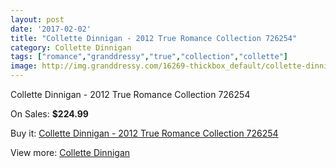 ```yaml
---
layout: post
date: '2017-02-02'
title: "Collette Dinnigan - 2012 True Romance Collection 726254"
category: Collette Dinnigan
tags: ["romance","granddressy","true","collection","collette"]
image: http://img.granddressy.com/16269-thickbox_default/collette-dinnigan-2012-true-romance-collection-726254.jpg
---
```

Collette Dinnigan - 2012 True Romance Collection 726254

On Sales: **$224.99**
<a href="https://www.granddressy.com/en/collette-dinnigan/15278-collette-dinnigan-2012-true-romance-collection-726254.html"><amp-img layout="responsive" width="600" height="600" src="//img.granddressy.com/16269-thickbox_default/collette-dinnigan-2012-true-romance-collection-726254.jpg" alt="Collette Dinnigan - 2012 True Romance Collection 726254 0" /></a>

Buy it: [Collette Dinnigan - 2012 True Romance Collection 726254](https://www.granddressy.com/en/collette-dinnigan/15278-collette-dinnigan-2012-true-romance-collection-726254.html "Collette Dinnigan - 2012 True Romance Collection 726254")

View more: [Collette Dinnigan](https://www.granddressy.com/en/303-collette-dinnigan "Collette Dinnigan")